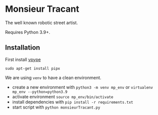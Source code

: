 # Monsieur Tracant

The well known robotic street artist.

Requires Python 3.9+.

## Installation

First install [vpype](https://vpype.readthedocs.io/en/latest/install.html)
```
sudo apt-get install pipx
```


We are using `venv` to have a clean environment.

* create a new environment with `python3 -m venv mp_env` or `virtualenv mp_env --python=python3.9`
* activate environment `source mp_env/bin/activate`
* install dependencies with `pip install -r requirements.txt`
* start script with `python monsieurTracant.py`